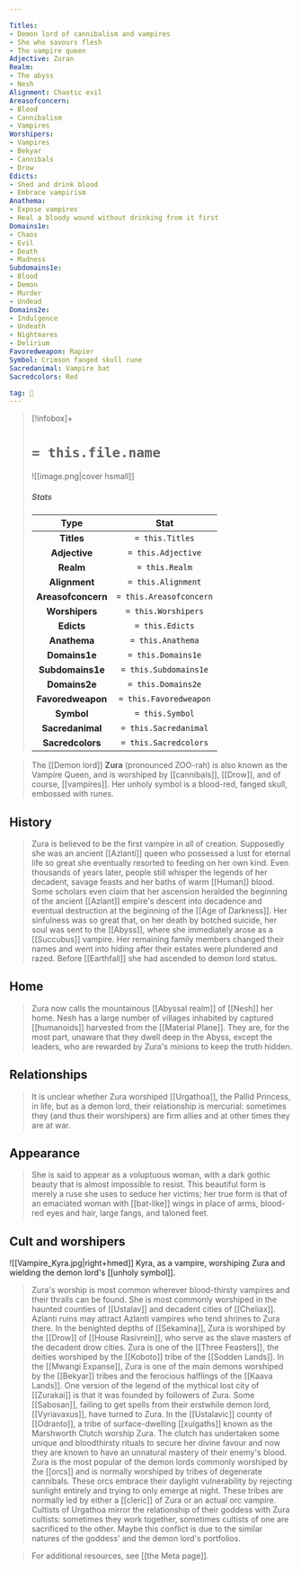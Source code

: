 ```yaml
---

Titles:
- Demon lord of cannibalism and vampires
- She who savours flesh
- The vampire queen
Adjective: Zuran
Realm:
- The abyss
- Nesh
Alignment: Chaotic evil
Areasofconcern:
- Blood
- Cannibalism
- Vampires
Worshipers:
- Vampires
- Bekyar
- Cannibals
- Drow
Edicts:
- Shed and drink blood
- Embrace vampirism
Anathema:
- Expose vampires
- Heal a bloody wound without drinking from it first
Domains1e:
- Chaos
- Evil
- Death
- Madness
Subdomains1e:
- Blood
- Demon
- Murder
- Undead
Domains2e:
- Indulgence
- Undeath
- Nightmares
- Delirium
Favoredweapon: Rapier
Symbol: Crimson fanged skull rune
Sacredanimal: Vampire bat
Sacredcolors: Red

tag: 🙏
---
```


> [!infobox]+
> #  `= this.file.name`
> ![[image.png|cover hsmall]]
> ##### Stats
> Type | Stat |
> :---:|:---:|
> **Titles** | `= this.Titles` |
> **Adjective** | `= this.Adjective` |
> **Realm** | `= this.Realm` |
> **Alignment** | `= this.Alignment` |
> **Areasofconcern** | `= this.Areasofconcern` |
> **Worshipers** | `= this.Worshipers` |
> **Edicts** | `= this.Edicts` |
> **Anathema** | `= this.Anathema` |
> **Domains1e** | `= this.Domains1e` |
> **Subdomains1e** | `= this.Subdomains1e` |
> **Domains2e** | `= this.Domains2e` |
> **Favoredweapon** | `= this.Favoredweapon` |
> **Symbol** | `= this.Symbol` |
> **Sacredanimal** | `= this.Sacredanimal` |
> **Sacredcolors** | `= this.Sacredcolors` |



>  The [[Demon lord]] **Zura** (pronounced ZOO-rah) is also known as the Vampire Queen, and is worshiped by [[cannibals]], [[Drow]], and of course, [[vampires]]. Her unholy symbol is a blood-red, fanged skull, embossed with runes.



## History

>  Zura is believed to be the first vampire in all of creation. Supposedly she was an ancient [[Azlanti]] queen who possessed a lust for eternal life so great she eventually resorted to feeding on her own kind. Even thousands of years later, people still whisper the legends of her decadent, savage feasts and her baths of warm [[Human]] blood. Some scholars even claim that her ascension heralded the beginning of the ancient [[Azlant]] empire's descent into decadence and eventual destruction at the beginning of the [[Age of Darkness]]. Her sinfulness was so great that, on her death by botched suicide, her soul was sent to the [[Abyss]], where she immediately arose as a [[Succubus]] vampire. Her remaining family members changed their names and went into hiding after their estates were plundered and razed. Before [[Earthfall]] she had ascended to demon lord status.


## Home

>  Zura now calls the mountainous [[Abyssal realm]] of [[Nesh]] her home. Nesh has a large number of villages inhabited by captured [[humanoids]] harvested from the [[Material Plane]]. They are, for the most part, unaware that they dwell deep in the Abyss, except the leaders, who are rewarded by Zura's minions to keep the truth hidden.


## Relationships

>  It is unclear whether Zura worshiped [[Urgathoa]], the Pallid Princess, in life, but as a demon lord, their relationship is mercurial: sometimes they (and thus their worshipers) are firm allies and at other times they are at war.


## Appearance

>  She is said to appear as a voluptuous woman, with a dark gothic beauty that is almost impossible to resist. This beautiful form is merely a ruse she uses to seduce her victims; her true form is that of an emaciated woman with [[bat-like]] wings in place of arms, blood-red eyes and hair, large fangs, and taloned feet.


## Cult and worshipers

![[Vampire_Kyra.jpg|right+hmed]] 
 Kyra, as a vampire, worshiping Zura and wielding the demon lord's [[unholy symbol]].
>  Zura's worship is most common wherever blood-thirsty vampires and their thralls can be found. She is most commonly worshiped in the haunted counties of [[Ustalav]] and decadent cities of [[Cheliax]]. Azlanti ruins may attract Azlanti vampires who tend shrines to Zura there.
>  In the benighted depths of [[Sekamina]], Zura is worshiped by the [[Drow]] of [[House Rasivrein]], who serve as the slave masters of the decadent drow cities.
>  Zura is one of the [[Three Feasters]], the deities worshiped by the [[Koboto]] tribe of the [[Sodden Lands]]. In the [[Mwangi Expanse]], Zura is one of the main demons worshiped by the [[Bekyar]] tribes and the ferocious halflings of the [[Kaava Lands]]. One version of the legend of the mythical lost city of [[Zurakai]] is that it was founded by followers of Zura. Some [[Sabosan]], failing to get spells from their erstwhile demon lord, [[Vyriavaxus]], have turned to Zura.
>  In the [[Ustalavic]] county of [[Odranto]], a tribe of surface-dwelling [[xulgaths]] known as the Marshworth Clutch worship Zura. The clutch has undertaken some unique and bloodthirsty rituals to secure her divine favour and now they are known to have an unnatural mastery of their enemy's blood.
>  Zura is the most popular of the demon lords commonly worshiped by the [[orcs]] and is normally worshiped by tribes of degenerate cannibals. These orcs embrace their daylight vulnerability by rejecting sunlight entirely and trying to only emerge at night. These tribes are normally led by either a [[cleric]] of Zura or an actual orc vampire.
>  Cultists of Urgathoa mirror the relationship of their goddess with Zura cultists: sometimes they work together, sometimes cultists of one are sacrificed to the other. Maybe this conflict is due to the similar natures of the goddess' and the demon lord's portfolios.


>  For additional resources, see [[the Meta page]].





